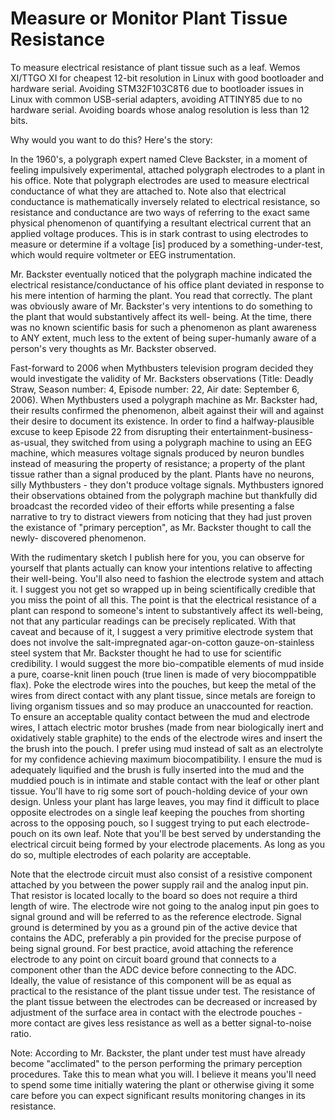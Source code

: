 # Measure or Monitor Plant Tissue Resistance

To measure electrical resistance of plant tissue such as a leaf.  Wemos XI/TTGO XI for cheapest 12-bit resolution in 
Linux with good bootloader and hardware serial.  Avoiding STM32F103C8T6 due to bootloader issues in Linux with common 
USB-serial adapters, avoiding ATTINY85 due to no hardware serial.  Avoiding boards whose analog resolution is less than 
12 bits.

Why would you want to do this?  Here's the story:

In the 1960's, a polygraph expert named Cleve Backster, in a moment of feeling impulsively experimental, attached 
polygraph electrodes to a plant in his office.  Note that polygraph electrodes are used to measure electrical 
conductance of what they are attached to.  Note also that electrical conductance is mathematically inversely related to 
electrical resistance, so resistance and conductance are two ways of referring to the exact same physical phenomenon of 
quantifying a resultant electrical current that an applied voltage produces.  This is in stark contrast to using 
electrodes to measure or determine if a voltage [is] produced by a something-under-test, which would require voltmeter 
or EEG instrumentation.

Mr. Backster eventually noticed that the polygraph machine indicated the electrical resistance/conductance of his office
plant deviated in response to his mere intention of harming the plant.  You read that correctly.  The plant was 
obviously aware of Mr. Backster's very intentions to do something to the plant that would substantively affect its well-
being.  At the time, there was no known scientific basis for such a phenomenon as plant awareness to ANY extent, much 
less to the extent of being super-humanly aware of a person's very thoughts as Mr. Backster observed.

Fast-forward to 2006 when Mythbusters television program decided they would investigate the validity of Mr. Backsters 
observations (Title: Deadly Straw, Season number: 4, Episode number: 22, Air date: September 6, 2006).  When Mythbusters
used a polygraph machine as Mr. Backster had, their results confirmed the phenomenon, albeit against their will and 
against their desire to document its existence.  In order to find a halfway-plausible excuse to keep Episode 22 from 
disrupting their entertainment-business-as-usual, they switched from using a polygraph machine to using an EEG machine, 
which measures voltage signals produced by neuron bundles instead of measuring the property of resistance; a property
of the plant tissue rather than a signal produced by the plant.  Plants have no neurons, silly Mythbusters - they don't
produce voltage signals.  Mythbusters ignored their observations obtained from the polygraph machine but thankfully did 
broadcast the recorded video of their efforts while presenting a false narrative to try to distract viewers from 
noticing that they had just proven the existance of "primary perception", as Mr. Backster thought to call the newly-
discovered phenomenon.

With the rudimentary sketch I publish here for you, you can observe for yourself that plants actually can know your 
intentions relative to affecting their well-being.  You'll also need to fashion the electrode system and attach it.  I 
suggest you not get so wrapped up in being scientifically credible that you miss the point of all this.  The point is 
that the electrical resistance of a plant can respond to someone's intent to substantively affect its well-being, not 
that any particular readings can be precisely replicated.  With that caveat and because of it, I suggest a very 
primitive electrode system that does not involve the salt-impregnated agar-on-cotton gauze-on-stainless steel system 
that Mr. Backster thought he had to use for scientific credibility.  I would suggest the more bio-compatible elements of 
mud inside a pure, coarse-knit linen pouch (true linen is made of very biocomppatible flax).  Poke the electrode wires 
into the pouches, but keep the metal of the wires from direct contact with any plant tissue, since metals are foreign to 
living organism tissues and so may produce an unaccounted for reaction.  To ensure an acceptable quality contact between 
the mud and electrode wires, I attach electric motor brushes (made from near biologically inert and oxidatively stable 
graphite) to the ends of the electrode wires and insert the the brush into the pouch. I prefer using mud instead of salt 
as an electrolyte for my confidence achieving maximum biocompatibility.  I ensure the mud is adequately liquified and 
the brush is fully inserted into the mud and the muddied pouch is in intimate and stable contact with the leaf or other 
plant tissue.  You'll have to rig some sort of pouch-holding device of your own design.  Unless your plant has large 
leaves, you may find it difficult to place opposite electrodes on a single leaf keeping the pouches from shorting across
to the opposing pouch, so I suggest trying to put each electrode-pouch on its own leaf.  Note that you'll be best served
by understanding the electrical circuit being formed by your electrode placements.  As long as you do so, multiple 
electrodes of each polarity are acceptable.

Note that the electrode circuit must also consist of a resistive component attached by you between the power supply rail 
and the analog input pin.  That resistor is located locally to the board so does not require a third length of wire. The 
electrode wire not going to the analog input pin goes to signal ground and will be referred to as the reference 
electrode.  Signal ground is determined by you as a ground pin of the active device that contains the ADC, preferably a 
pin provided for the precise purpose of being  signal ground.  For best practice, avoid attaching the reference 
electrode to any point on circuit board ground that connects to a component other than the ADC device before connecting 
to the ADC.  Ideally, the value of resistance of this component will be as equal as practical to the resistance of the 
plant tissue under test.  The resistance of the plant tissue between the electrodes can be decreased or increased by 
adjustment of the surface area in contact with the electrode pouches - more contact are gives less resistance as well as 
a better signal-to-noise ratio.

Note: According to Mr. Backster, the plant under test must have already become "acclimated" to the person performing the
primary perception procedures.  Take this to mean what you will.  I believe it means you'll need to spend some time 
initially watering the plant or otherwise giving it some care before you can expect significant results monitoring 
changes in its resistance.
